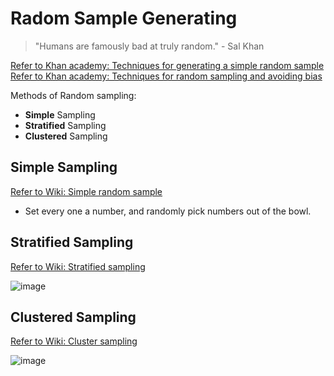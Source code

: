 # Radom Sample Generating
> "Humans are famously bad at truly random." - Sal Khan

[Refer to Khan academy: Techniques for generating a simple random sample](https://www.khanacademy.org/math/ap-statistics/gathering-data-ap/modal/v/techniques-for-generating-a-simple-random-sample)
[Refer to Khan academy: Techniques for random sampling and avoiding bias](https://www.khanacademy.org/math/ap-statistics/gathering-data-ap/modal/v/techniques-for-random-sampling-and-avoiding-bias)

Methods of Random sampling:
- **Simple** Sampling
- **Stratified** Sampling
- **Clustered** Sampling

## Simple Sampling
[Refer to Wiki: Simple random sample](https://www.wikiwand.com/en/Simple_random_sample)

- Set every one a number, and randomly pick numbers out of the bowl.


## Stratified Sampling
[Refer to Wiki: Stratified sampling](https://www.wikiwand.com/en/Stratified_sampling)

![image](https://user-images.githubusercontent.com/14041622/43943826-7bc7199a-9caf-11e8-95fe-a143fb0ee425.png)




## Clustered Sampling
[Refer to Wiki: Cluster sampling](https://www.wikiwand.com/en/Cluster_sampling)

![image](https://user-images.githubusercontent.com/14041622/43943735-2bca7bbc-9caf-11e8-8531-349b9f426029.png)
